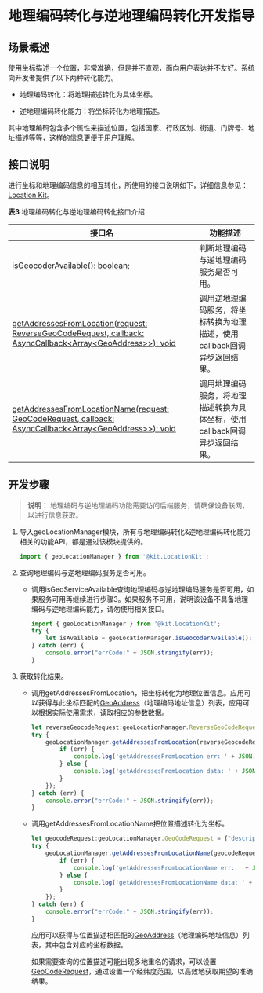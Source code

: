 # 地理编码转化与逆地理编码转化开发指导

## 场景概述

使用坐标描述一个位置，非常准确，但是并不直观，面向用户表达并不友好。系统向开发者提供了以下两种转化能力。

- 地理编码转化：将地理描述转化为具体坐标。

- 逆地理编码转化能力：将坐标转化为地理描述。

其中地理编码包含多个属性来描述位置，包括国家、行政区划、街道、门牌号、地址描述等等，这样的信息更便于用户理解。

## 接口说明

进行坐标和地理编码信息的相互转化，所使用的接口说明如下，详细信息参见：[Location Kit](../../reference/apis-location-kit/js-apis-geoLocationManager.md)。

**表3** 地理编码转化与逆地理编码转化接口介绍

| 接口名 | 功能描述 | 
| -------- | -------- |
| [isGeocoderAvailable(): boolean;](../../reference/apis-location-kit/js-apis-geoLocationManager.md#geolocationmanagerisgeocoderavailable) | 判断地理编码与逆地理编码服务是否可用。 | 
| [getAddressesFromLocation(request: ReverseGeoCodeRequest, callback: AsyncCallback&lt;Array&lt;GeoAddress&gt;&gt;): void](../../reference/apis-location-kit/js-apis-geoLocationManager.md#geolocationmanagergetaddressesfromlocation) | 调用逆地理编码服务，将坐标转换为地理描述，使用callback回调异步返回结果。 | 
| [getAddressesFromLocationName(request: GeoCodeRequest, callback: AsyncCallback&lt;Array&lt;GeoAddress&gt;&gt;): void](../../reference/apis-location-kit/js-apis-geoLocationManager.md#geolocationmanagergetaddressesfromlocationname) | 调用地理编码服务，将地理描述转换为具体坐标，使用callback回调异步返回结果。 | 

## 开发步骤

> **说明：**
> 地理编码与逆地理编码功能需要访问后端服务，请确保设备联网，以进行信息获取。

1. 导入geoLocationManager模块，所有与地理编码转化&逆地理编码转化能力相关的功能API，都是通过该模块提供的。
   
   ```ts
   import { geoLocationManager } from '@kit.LocationKit';
   ```

2. 查询地理编码与逆地理编码服务是否可用。
   - 调用isGeoServiceAvailable查询地理编码与逆地理编码服务是否可用，如果服务可用再继续进行步骤3。如果服务不可用，说明该设备不具备地理编码与逆地理编码能力，请勿使用相关接口。
     
      ```ts
      import { geoLocationManager } from '@kit.LocationKit';
      try {
          let isAvailable = geoLocationManager.isGeocoderAvailable();
      } catch (err) {
          console.error("errCode:" + JSON.stringify(err));
      }
      ```

3. 获取转化结果。
   - 调用getAddressesFromLocation，把坐标转化为地理位置信息。应用可以获得与此坐标匹配的[GeoAddress](../../reference/apis-location-kit/js-apis-geoLocationManager.md#geoaddress)（地理编码地址信息）列表，应用可以根据实际使用需求，读取相应的参数数据。
     
      ```ts
      let reverseGeocodeRequest:geoLocationManager.ReverseGeoCodeRequest = {"latitude": 31.12, "longitude": 121.11, "maxItems": 1};
      try {
          geoLocationManager.getAddressesFromLocation(reverseGeocodeRequest, (err, data) => {
              if (err) {
                  console.log('getAddressesFromLocation err: ' + JSON.stringify(err));
              } else {
                  console.log('getAddressesFromLocation data: ' + JSON.stringify(data));
              }
          });
      } catch (err) {
          console.error("errCode:" + JSON.stringify(err));
      }
      ```

   - 调用getAddressesFromLocationName把位置描述转化为坐标。
     
      ```ts
      let geocodeRequest:geoLocationManager.GeoCodeRequest = {"description": "上海市浦东新区xx路xx号", "maxItems": 1};
      try {
          geoLocationManager.getAddressesFromLocationName(geocodeRequest, (err, data) => {
              if (err) {
                  console.log('getAddressesFromLocationName err: ' + JSON.stringify(err));
              } else {
                  console.log('getAddressesFromLocationName data: ' + JSON.stringify(data));
              }
          });
      } catch (err) {
          console.error("errCode:" + JSON.stringify(err));
      }
      ```

      应用可以获得与位置描述相匹配的[GeoAddress](../../reference/apis-location-kit/js-apis-geoLocationManager.md#geoaddress)（地理编码地址信息）列表，其中包含对应的坐标数据。

      如果需要查询的位置描述可能出现多地重名的请求，可以设置[GeoCodeRequest](../../reference/apis-location-kit/js-apis-geoLocationManager.md#geocoderequest)，通过设置一个经纬度范围，以高效地获取期望的准确结果。